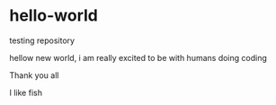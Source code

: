 # hello-world
testing repository

hellow new world, i am really excited to be with humans doing coding

Thank you all

I like fish
